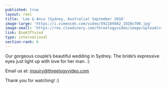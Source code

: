 ```yaml
---
published: true
layout: reel
title: 'Lee & Ania (Sydney, Australia) September 2016'
image-large: 'https://i.vimeocdn.com/video/592189482_1920x700.jpg'
image-small: 'https://res.cloudinary.com/threelogyvideo/image/upload/v1528637222/lee.jpg'
link: BieK3Ttvzx4
type: international
section-rank: 6
---
```

Our gorgeous couple’s beautiful wedding in Sydney. The bride’s expressive eyes just light up with love for her man. :) 

Email us at: inquiry@threelogyvideo.com

Thank you for watching! :)
